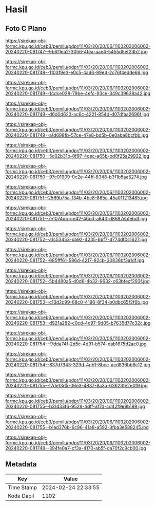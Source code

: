 # Hasil

## Foto C Plano

https://sirekap-obj-formc.kpu.go.id/ceb3/pemilu/pdpr/11/03/20/20/06/1103202006002-20240220-081747--9b6f1ea2-3056-4fea-aae4-5455d5ef2db2.jpg

https://sirekap-obj-formc.kpu.go.id/ceb3/pemilu/pdpr/11/03/20/20/06/1103202006002-20240220-081748--1103f9e3-e0c5-4ad6-99e4-2c76f4edde66.jpg

https://sirekap-obj-formc.kpu.go.id/ceb3/pemilu/pdpr/11/03/20/20/06/1103202006002-20240220-081749--14dce028-79be-4efc-93ce-349c39638a42.jpg

https://sirekap-obj-formc.kpu.go.id/ceb3/pemilu/pdpr/11/03/20/20/06/1103202006002-20240220-081749--d6d0d623-ac6c-4221-854d-d07dfaa2696f.jpg

https://sirekap-obj-formc.kpu.go.id/ceb3/pemilu/pdpr/11/03/20/20/06/1103202006002-20240220-081749--a1d698fb-57ce-47e8-bd5b-0e0aba8bcfbb.jpg

https://sirekap-obj-formc.kpu.go.id/ceb3/pemilu/pdpr/11/03/20/20/06/1103202006002-20240220-081750--5c02b31b-0f97-4cec-a65b-bd0f25a29922.jpg

https://sirekap-obj-formc.kpu.go.id/ceb3/pemilu/pdpr/11/03/20/20/06/1103202006002-20240220-081750--97c01909-0c2e-44ff-8348-b3f1b5aa5274.jpg

https://sirekap-obj-formc.kpu.go.id/ceb3/pemilu/pdpr/11/03/20/20/06/1103202006002-20240220-081751--2569b75a-f34b-4bc8-865a-45a011213485.jpg

https://sirekap-obj-formc.kpu.go.id/ceb3/pemilu/pdpr/11/03/20/20/06/1103202006002-20240220-081751--7e1074db-ce42-46cd-a843-d8687ebfebdf.jpg

https://sirekap-obj-formc.kpu.go.id/ceb3/pemilu/pdpr/11/03/20/20/06/1103202006002-20240220-081752--a1c53453-da92-4235-bbf7-d774df0c1627.jpg

https://sirekap-obj-formc.kpu.go.id/ceb3/pemilu/pdpr/11/03/20/20/06/1103202006002-20240220-081752--685fff61-586d-4217-82cb-30836bf3a1df.jpg

https://sirekap-obj-formc.kpu.go.id/ceb3/pemilu/pdpr/11/03/20/20/06/1103202006002-20240220-081752--5b4480a5-d0d6-4b32-9632-c63bfecf293f.jpg

https://sirekap-obj-formc.kpu.go.id/ceb3/pemilu/pdpr/11/03/20/20/06/1103202006002-20240220-081753--c13d2c99-68c0-4196-8f34-b0dbc65f2f6b.jpg

https://sirekap-obj-formc.kpu.go.id/ceb3/pemilu/pdpr/11/03/20/20/06/1103202006002-20240220-081753--d921a282-c0cd-4c97-9d05-b7635d77c32c.jpg

https://sirekap-obj-formc.kpu.go.id/ceb3/pemilu/pdpr/11/03/20/20/06/1103202006002-20240220-081754--f7dda74f-2d5c-4d91-b574-dab1675d2ac0.jpg

https://sirekap-obj-formc.kpu.go.id/ceb3/pemilu/pdpr/11/03/20/20/06/1103202006002-20240220-081754--837d7343-329d-4db1-8bce-acd836bb8c12.jpg

https://sirekap-obj-formc.kpu.go.id/ceb3/pemilu/pdpr/11/03/20/20/06/1103202006002-20240220-081755--f7de13d5-06e3-4837-8a3a-63623fe2e0f9.jpg

https://sirekap-obj-formc.kpu.go.id/ceb3/pemilu/pdpr/11/03/20/20/06/1103202006002-20240220-081755--b31d33f6-9528-4dff-af7d-cd42f9e9b199.jpg

https://sirekap-obj-formc.kpu.go.id/ceb3/pemilu/pdpr/11/03/20/20/06/1103202006002-20240220-081755--b1ad376b-6c96-41a8-a592-3fba3e588245.jpg

https://sirekap-obj-formc.kpu.go.id/ceb3/pemilu/pdpr/11/03/20/20/06/1103202006002-20240220-081748--394fe0a7-cf3a-4170-ab5f-da70f2c9cb00.jpg


## Metadata

| Key        | Value               |
| ---------- | ------------------- |
| Time Stamp | 2024-02-24 22:33:55 |
| Kode Dapil | 1102                |



